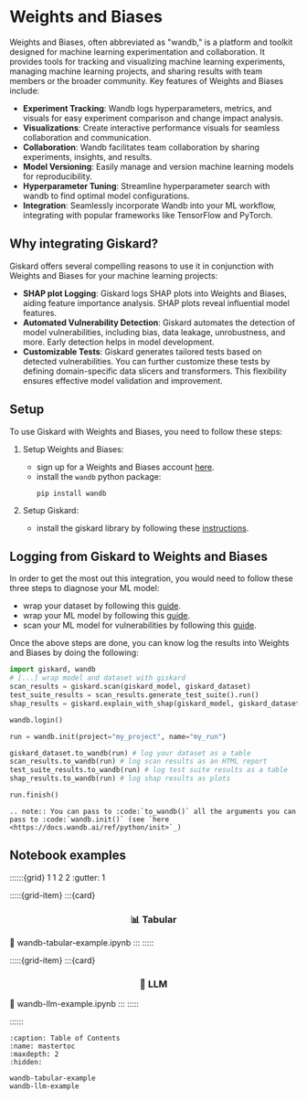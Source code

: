 # Weights and Biases

Weights and Biases, often abbreviated as "wandb," is a platform and toolkit designed for machine learning experimentation 
and collaboration. It provides tools for tracking and visualizing machine learning experiments, managing machine learning 
projects, and sharing results with team members or the broader community. Key features of Weights and Biases include:

- **Experiment Tracking**: Wandb logs hyperparameters, metrics, and visuals for easy experiment comparison and change impact analysis.
- **Visualizations**: Create interactive performance visuals for seamless collaboration and communication.
- **Collaboration**: Wandb facilitates team collaboration by sharing experiments, insights, and results.
- **Model Versioning**: Easily manage and version machine learning models for reproducibility.
- **Hyperparameter Tuning**: Streamline hyperparameter search with wandb to find optimal model configurations.
- **Integration**: Seamlessly incorporate Wandb into your ML workflow, integrating with popular frameworks like TensorFlow and PyTorch.

## Why integrating Giskard?

Giskard offers several compelling reasons to use it in conjunction with Weights and Biases for your machine learning projects:

- **SHAP plot Logging**: Giskard logs SHAP plots into Weights and Biases, aiding feature importance analysis. SHAP plots reveal influential model features.
- **Automated Vulnerability Detection**: Giskard automates the detection of model vulnerabilities, including bias, data leakage, unrobustness, and more. Early detection helps in model development.
- **Customizable Tests**: Giskard generates tailored tests based on detected vulnerabilities. You can further customize these tests by defining domain-specific data slicers and transformers. This flexibility ensures effective model validation and improvement.

## Setup
To use Giskard with Weights and Biases, you need to follow these steps:

1. Setup Weights and Biases:
   - sign up for a Weights and Biases account [here](https://wandb.ai/site).
   - install the `wandb` python package:
     ```shell
     pip install wandb
     ```
     
2. Setup Giskard:
   - install the giskard library by following these [instructions](https://docs.giskard.ai/en/latest/guides/installation_library/index.html).

## Logging from Giskard to Weights and Biases
In order to get the most out this integration, you would need to follow these three steps to diagnose your ML model:
- wrap your dataset by following this [guide](https://docs.giskard.ai/en/latest/guides/wrap_dataset/index.html).
- wrap your ML model by following this [guide](https://docs.giskard.ai/en/latest/guides/wrap_model/index.html).
- scan your ML model for vulnerabilities by following this [guide](https://docs.giskard.ai/en/latest/guides/scan/index.html).

Once the above steps are done, you can know log the results into Weights and Biases by doing the following:
```python
import giskard, wandb
# [...] wrap model and dataset with giskard
scan_results = giskard.scan(giskard_model, giskard_dataset)
test_suite_results = scan_results.generate_test_suite().run()
shap_results = giskard.explain_with_shap(giskard_model, giskard_dataset)

wandb.login()

run = wandb.init(project="my_project", name="my_run")

giskard_dataset.to_wandb(run) # log your dataset as a table
scan_results.to_wandb(run) # log scan results as an HTML report
test_suite_results.to_wandb(run) # log test suite results as a table
shap_results.to_wandb(run) # log shap results as plots 

run.finish()
```

```{eval-rst}
.. note:: You can pass to :code:`to_wandb()` all the arguments you can pass to :code:`wandb.init()` (see `here <https://docs.wandb.ai/ref/python/init>`_)
```


## Notebook examples
::::::{grid} 1 1 2 2
:gutter: 1

:::::{grid-item}
:::{card} <br><h3><center>📊 Tabular</center></h3>
:link: wandb-tabular-example.ipynb
:::
:::::

:::::{grid-item}
:::{card} <br><h3><center>📝 LLM</center></h3>
:link: wandb-llm-example.ipynb
:::
:::::

::::::

```{toctree}
:caption: Table of Contents
:name: mastertoc
:maxdepth: 2
:hidden:

wandb-tabular-example
wandb-llm-example
```